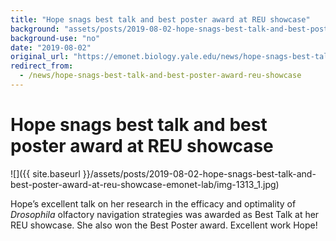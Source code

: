 ```yaml
---
title: "Hope snags best talk and best poster award at REU showcase"
background: "assets/posts/2019-08-02-hope-snags-best-talk-and-best-poster-award-at-reu-showcase-emonet-lab/img-1313_1.jpg"
background-use: "no"
date: "2019-08-02"
original_url: "https://emonet.biology.yale.edu/news/hope-snags-best-talk-and-best-poster-award-reu-showcase"
redirect_from:
  - /news/hope-snags-best-talk-and-best-poster-award-reu-showcase
---
```

# Hope snags best talk and best poster award at REU showcase

![]({{ site.baseurl }}/assets/posts/2019-08-02-hope-snags-best-talk-and-best-poster-award-at-reu-showcase-emonet-lab/img-1313_1.jpg)

Hope’s excellent talk on her research in the efficacy and optimality of *Drosophila* olfactory navigation strategies was awarded as Best Talk at her REU showcase. She also won the Best Poster award. Excellent work Hope!